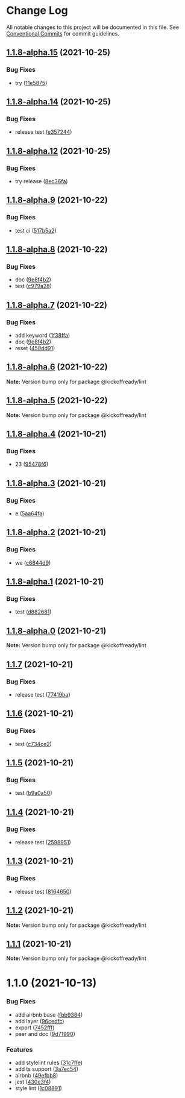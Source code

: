 # Change Log

All notable changes to this project will be documented in this file.
See [Conventional Commits](https://conventionalcommits.org) for commit guidelines.

## [1.1.8-alpha.15](https://git-sl/kickoffready/kickoff/compare/@kickoffready/lint@1.1.8-alpha.14...@kickoffready/lint@1.1.8-alpha.15) (2021-10-25)


### Bug Fixes

* try ([11e5875](https://git-sl/kickoffready/kickoff/commits/11e5875ffed0a43885ee59ce670e988f5d611c3b))





## [1.1.8-alpha.14](https://github.com/kickoffready/kickoff/compare/@kickoffready/lint@1.1.8-alpha.12...@kickoffready/lint@1.1.8-alpha.14) (2021-10-25)


### Bug Fixes

* release test ([e357244](https://github.com/kickoffready/kickoff/commit/e357244b4f59c2ecd70b5ae33a1beb6fbfe44518))





## [1.1.8-alpha.12](https://git-sl/kickoffready/kickoff/compare/@kickoffready/lint@1.1.8-alpha.9...@kickoffready/lint@1.1.8-alpha.12) (2021-10-25)


### Bug Fixes

* try release ([8ec36fa](https://git-sl/kickoffready/kickoff/commits/8ec36fa1b27dd1f3c8499b54a6690013289bd9e2))





## [1.1.8-alpha.9](https://github.com/kickoffready/kickoff/compare/@kickoffready/lint@1.1.8-alpha.8...@kickoffready/lint@1.1.8-alpha.9) (2021-10-22)


### Bug Fixes

* test ci ([517b5a2](https://github.com/kickoffready/kickoff/commit/517b5a281989f24e43820dc62a15076dc726706f))





## [1.1.8-alpha.8](https://git-sl/kickoffready/kickoff/compare/@kickoffready/lint@1.1.8-alpha.7...@kickoffready/lint@1.1.8-alpha.8) (2021-10-22)


### Bug Fixes

* doc ([9e8f4b2](https://git-sl/kickoffready/kickoff/commits/9e8f4b2b5e906ae02c14f324c02f916e720c959a))
* test ([c979a28](https://git-sl/kickoffready/kickoff/commits/c979a28b29bd76c115fd1b3c918cf296a5b90218))





## [1.1.8-alpha.7](https://git-sl/kickoffready/kickoff/compare/@kickoffready/lint@1.1.8-alpha.6...@kickoffready/lint@1.1.8-alpha.7) (2021-10-22)


### Bug Fixes

* add keyword ([1f38ffa](https://git-sl/kickoffready/kickoff/commits/1f38ffa9e36f2a4d2d41ac0dc455ef8984ed958d))
* doc ([9e8f4b2](https://git-sl/kickoffready/kickoff/commits/9e8f4b2b5e906ae02c14f324c02f916e720c959a))
* reset ([450dd91](https://git-sl/kickoffready/kickoff/commits/450dd91be1565d8574c13a8f52d6b4c4457d5951))





## [1.1.8-alpha.6](https://git-sl/kickoffready/kickoff/compare/@kickoffready/lint@1.1.8-alpha.5...@kickoffready/lint@1.1.8-alpha.6) (2021-10-22)

**Note:** Version bump only for package @kickoffready/lint





## [1.1.8-alpha.5](https://git-sl/kickoffready/kickoff/compare/@kickoffready/lint@1.1.8-alpha.4...@kickoffready/lint@1.1.8-alpha.5) (2021-10-22)

**Note:** Version bump only for package @kickoffready/lint





## [1.1.8-alpha.4](https://git-sl/kickoffready/kickoff/compare/@kickoffready/lint@1.1.8-alpha.3...@kickoffready/lint@1.1.8-alpha.4) (2021-10-21)


### Bug Fixes

* 23 ([95478f6](https://git-sl/kickoffready/kickoff/commits/95478f6ec70c1630be377597a8ba9c480c2b6abb))





## [1.1.8-alpha.3](https://git-sl/kickoffready/kickoff/compare/@kickoffready/lint@1.1.8-alpha.2...@kickoffready/lint@1.1.8-alpha.3) (2021-10-21)


### Bug Fixes

* e ([5aa64fa](https://git-sl/kickoffready/kickoff/commits/5aa64fa017d4523a319fb7f3984293a63c7c9d66))





## [1.1.8-alpha.2](https://git-sl/kickoffready/kickoff/compare/@kickoffready/lint@1.1.8-alpha.1...@kickoffready/lint@1.1.8-alpha.2) (2021-10-21)


### Bug Fixes

* we ([c6844d9](https://git-sl/kickoffready/kickoff/commits/c6844d954bd13dbaf067e4efa4fa97dbeb5ad967))





## [1.1.8-alpha.1](https://github.com/kickoffready/kickoff/compare/@kickoffready/lint@1.1.8-alpha.0...@kickoffready/lint@1.1.8-alpha.1) (2021-10-21)


### Bug Fixes

* test ([d882681](https://github.com/kickoffready/kickoff/commit/d88268197b01375d7cac0336003296574cedd49e))





## [1.1.8-alpha.0](https://git-sl/kickoffready/kickoff/compare/@kickoffready/lint@1.1.7...@kickoffready/lint@1.1.8-alpha.0) (2021-10-21)

**Note:** Version bump only for package @kickoffready/lint





## [1.1.7](https://github.com/kickoffready/kickoff/compare/@kickoffready/lint@1.1.6...@kickoffready/lint@1.1.7) (2021-10-21)


### Bug Fixes

* release test ([77419ba](https://github.com/kickoffready/kickoff/commit/77419badcd400c6f6be5f4136b0bcf4a16e63de1))





## [1.1.6](https://git-sl/kickoffready/kickoff/compare/@kickoffready/lint@1.1.5...@kickoffready/lint@1.1.6) (2021-10-21)


### Bug Fixes

* test ([c734ce2](https://git-sl/kickoffready/kickoff/commits/c734ce2cd094042acf2efb6554e6295f70540602))





## [1.1.5](https://git-sl/kickoffready/kickoff/compare/@kickoffready/lint@1.1.4...@kickoffready/lint@1.1.5) (2021-10-21)


### Bug Fixes

* test ([b9a0a50](https://git-sl/kickoffready/kickoff/commits/b9a0a505f31b4d16149d1aae475b228c26a6e58c))





## [1.1.4](https://github.com/kickoffready/kickoff/compare/@kickoffready/lint@1.1.3...@kickoffready/lint@1.1.4) (2021-10-21)


### Bug Fixes

* release test ([2598951](https://github.com/kickoffready/kickoff/commit/2598951280ca2729c0fcdb85e0aed70017fe4e66))





## [1.1.3](https://github.com/kickoffready/kickoff/compare/@kickoffready/lint@1.1.2...@kickoffready/lint@1.1.3) (2021-10-21)


### Bug Fixes

* release test ([8164650](https://github.com/kickoffready/kickoff/commit/816465003c10bfebd31f51ba5bd1f9bf6b7d4a35))





## [1.1.2](https://git-sl/kickoffready/kickoff/compare/@kickoffready/lint@1.1.1...@kickoffready/lint@1.1.2) (2021-10-21)

**Note:** Version bump only for package @kickoffready/lint





## [1.1.1](https://git-sl/kickoffready/kickoff/compare/@kickoffready/lint@1.1.0...@kickoffready/lint@1.1.1) (2021-10-21)

**Note:** Version bump only for package @kickoffready/lint





# 1.1.0 (2021-10-13)


### Bug Fixes

* add airbnb base ([fbb9384](https://github.com/kickoffready/kickoff/commit/fbb9384b92082f0f3c6984ac273095a4e87abadc))
* add layer ([96cedfc](https://github.com/kickoffready/kickoff/commit/96cedfcfaa28543e7d53bb82cac22ea188b04323))
* export ([7452fff](https://github.com/kickoffready/kickoff/commit/7452ffff776e2eba17318096c378978fecb74635))
* peer and doc ([9d71990](https://github.com/kickoffready/kickoff/commit/9d719901f74346a9fc0674396b0d19965d5d780f))


### Features

* add stylelint rules ([31c7ffe](https://github.com/kickoffready/kickoff/commit/31c7ffe26ae939c905ca5791306ac983face7bb0))
* add ts support ([3a7ec54](https://github.com/kickoffready/kickoff/commit/3a7ec54daa644e2ae874cffe96772bd7edd2fe73))
* airbnb ([49efbb8](https://github.com/kickoffready/kickoff/commit/49efbb8b662b37ab0baeeb0193f2fc4002a14f8b))
* jest ([430e3f4](https://github.com/kickoffready/kickoff/commit/430e3f43b9372779573d982d01514b54d9fb908b))
* style lint ([1c08891](https://github.com/kickoffready/kickoff/commit/1c08891d76fa5914165c8cdeb7a33f4b4bace5a2))
